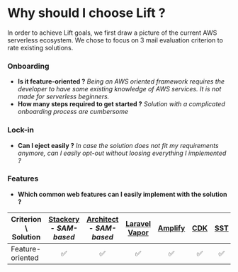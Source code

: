 # Why should I choose Lift ?

In order to achieve Lift goals, we first draw a picture of the current AWS serverless ecosystem. We chose to focus on 3 mail evaluation criterion to rate existing solutions.

### Onboarding

- **Is it feature-oriented ?** *Being an AWS oriented framework requires the developer to have some existing knowledge of AWS services. It is not made for serverless beginners.*
- **How many steps required to get started ?** *Solution with a complicated onboarding process are cumbersome*

### Lock-in

- **Can I eject easily ?** *In case the solution does not fit my requirements anymore, can I easily opt-out without loosing everything I implemented ?*

### Features

- **Which common web features can I easily implement with the solution ?**


| Criterion \ Solution | [Stackery](https://www.stackery.io/) - *SAM-based* | [Architect](https://arc.codes/docs/en/guides/get-started/quickstart) - *SAM-based* | [Laravel Vapor](https://vapor.laravel.com/) | [Amplify](https://docs.amplify.aws/) | [CDK](https://aws.amazon.com/cdk/) | [SST](https://serverless-stack.com/) | [SLS](https://www.serverless.com/) | [SLS Components](https://www.serverless.com/components/) |
|---|:---:|:---:|:---:|:---:|:---:|:---:|:---:|:---:|
| Feature-oriented | ✅ | ✅ | ✅ | ✅ | ✅ | ✅ | ✅ | ✅ |
